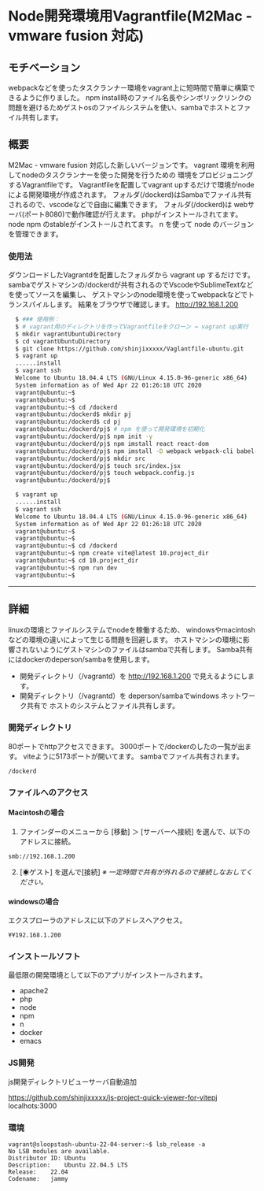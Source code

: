 # Node開発環境用Vagrantfile(M2Mac - vmware fusion 対応)

## モチベーション
webpackなどを使ったタスクランナー環境をvagrant上に短時間で簡単に構築できるように作りました。
npm install時のファイル名長やシンボリックリンクの問題を避けるためゲストosのファイルシステムを使い、sambaでホストとファイル共有します。

## 概要
M2Mac - vmware fusion 対応した新しいバージョンです。
vagrant 環境を利用してnodeのタスクランナーを使った開発を行うための
環境をプロビジョニングするVagrantfileです。
Vagrantfileを配置してvagrant upするだけで環境がnodeによる開発環境が作成されます。
フォルダ(/dockerd)はSambaでファイル共有されるので、vscodeなどで自由に編集できます。
フォルダ(/dockerd)は webサーバ(ポート8080)で動作確認が行えます。
phpがインストールされてます。
node npm のstableがインストールされてます。
n を使って node のバージョンを管理できます。

### 使用法
ダウンロードしたVagrantdを配置したフォルダから vagrant up するだけです。
sambaでゲストマシンの/dockerdが共有されるのでVscodeやSublimeTextなどを使ってソースを編集し、
ゲストマシンのnode環境を使ってwebpackなどでトランスパイルします。
結果をブラウザで確認します。
http://192.168.1.200
```bash
  $ ### 使用例：
  $ # vagrant用のディレクトリを作ってVagrantfileをクローン → vagrant up実行
  $ mkdir vagrantUbuntuDirectory
  $ cd vagrantUbuntuDirectory
  $ git clone https://github.com/shinjixxxxx/Vaglantfile-ubuntu.git
  $ vagrant up
  ......install
  $ vagrant ssh
  Welcome to Ubuntu 18.04.4 LTS (GNU/Linux 4.15.0-96-generic x86_64)
  System information as of Wed Apr 22 01:26:18 UTC 2020
  vagrant@ubuntu:~$
  vagrant@ubuntu:~$
  vagrant@ubuntu:~$ cd /dockerd
  vagrant@ubuntu:/dockerd$ mkdir pj
  vagrant@ubuntu:/dockerd$ cd pj
  vagrant@ubuntu:/dockerd/pj$ # npm を使って開発環境を初期化
  vagrant@ubuntu:/dockerd/pj$ npm init -y
  vagrant@ubuntu:/dockerd/pj$ npm imstall react react-dom
  vagrant@ubuntu:/dockerd/pj$ npm imstall -D webpack webpack-cli babel-loader @babel/core @babel/preset-env @babel/preset-react
  vagrant@ubuntu:/dockerd/pj$ mkdir src
  vagrant@ubuntu:/dockerd/pj$ touch src/index.jsx
  vagrant@ubuntu:/dockerd/pj$ touch webpack.config.js
  vagrant@ubuntu:/dockerd/pj$

```
```bash
  $ vagrant up
  ......install
  $ vagrant ssh
  Welcome to Ubuntu 18.04.4 LTS (GNU/Linux 4.15.0-96-generic x86_64)
  System information as of Wed Apr 22 01:26:18 UTC 2020
  vagrant@ubuntu:~$
  vagrant@ubuntu:~$
  vagrant@ubuntu:~$ cd /dockerd
  vagrant@ubuntu:~$ npm create vite@latest 10.project_dir
  vagrant@ubuntu:~$ cd 10.project_dir
  vagrant@ubuntu:~$ npm run dev
  vagrant@ubuntu:~$ 

```

  
---
## 詳細
linuxの環境とファイルシステムでnodeを稼働するため、
windowsやmacintoshなどの環境の違いによって生じる問題を回避します。
ホストマシンの環境に影響されないようにゲストマシンのファイルはsambaで共有します。
Samba共有にはdockerのdeperson/sambaを使用します。

- 開発ディレクトリ（/vagrantd）を http://192.168.1.200 で見えるようにします。
- 開発ディレクトリ（/vagrantd）を deperson/sambaでwindows ネットワーク共有で
  ホストのシステムとファイル共有します。

### 開発ディレクトリ
80ポートでhttpアクセスできます。
3000ポートで/dockerのしたの一覧が出ます。
viteように5173ポートが開いてます。
sambaでファイル共有されます。
```
/dockerd
```
### ファイルへのアクセス
#### Macintoshの場合
1. ファインダーのメニューから
[移動] ＞ [サーバーへ接続]
を選んで、以下のアドレスに接続。
```
smb://192.168.1.200
```
2. [◉ゲスト] を選んで[接続]
*※ 一定時間で共有が外れるので接続しなおしてください。*

#### windowsの場合
エクスプローラのアドレスに以下のアドレスへアクセス。
```
¥¥192.168.1.200
```
### インストールソフト 
最低限の開発環境として以下のアプリがインストールされます。
- apache2
- php
- node
- npm 
- n
- docker
- emacs

### JS開発
js開発ディレクトリビューサーバ自動追加

https://github.com/shinjixxxxx/js-project-quick-viewer-for-vitepj
localhots:3000

### 環境
```
vagrant@sloopstash-ubuntu-22-04-server:~$ lsb_release -a
No LSB modules are available.
Distributor ID:	Ubuntu
Description:	Ubuntu 22.04.5 LTS
Release:	22.04
Codename:	jammy
```
